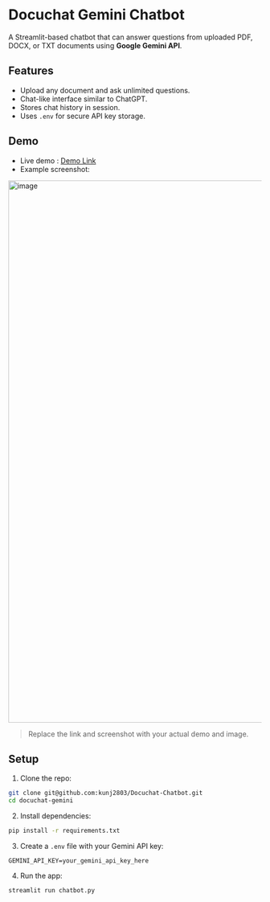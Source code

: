 # Docuchat Gemini Chatbot

A Streamlit-based chatbot that can answer questions from uploaded PDF, DOCX, or TXT documents using **Google Gemini API**.

## Features

- Upload any document and ask unlimited questions.
- Chat-like interface similar to ChatGPT.
- Stores chat history in session.
- Uses `.env` for secure API key storage.

## Demo

- Live demo : [Demo Link](#)
- Example screenshot:

<img width="1919" height="1079" alt="image" src="https://github.com/user-attachments/assets/440798c2-dab2-4993-8a4d-64cb7c66150d" />


> Replace the link and screenshot with your actual demo and image.

## Setup

1. Clone the repo:

```bash
git clone git@github.com:kunj2803/Docuchat-Chatbot.git
cd docuchat-gemini
```

2. Install dependencies:

```bash
pip install -r requirements.txt
```
3. Create a `.env` file with your Gemini API key:

```dotenv
GEMINI_API_KEY=your_gemini_api_key_here
```
4. Run the app:

```bash
streamlit run chatbot.py
```
